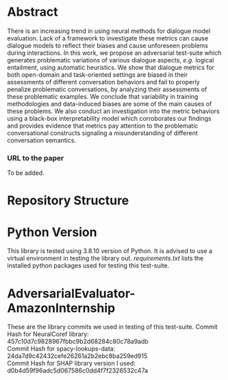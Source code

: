 # Abstract

There is an increasing trend in using neural methods for dialogue model evaluation. Lack of a framework to investigate these metrics can cause dialogue models to reflect their biases and cause unforeseen problems during interactions. In this work, we propose an adversarial test-suite which generates problematic variations of various dialogue aspects, _e.g._ logical entailment, using automatic heuristics. We show that dialogue metrics for both open-domain and task-oriented settings are biased in their assessments of different conversation behaviors and fail to properly penalize problematic conversations, by analyzing their assessments of these problematic examples. We conclude that variability in training methodologies and data-induced biases are some of the main causes of these problems. We also conduct an investigation into the metric behaviors using a black-box interpretability model which corroborates our findings and provides evidence that metrics pay attention to the problematic conversational constructs signaling a misunderstanding of different conversation semantics.

### URL to the paper

To be added.

# Repository Structure

# Python Version

This library is tested using 3.8.10 version of Python.
It is advised to use a virtual environment in testing the library out. _requirements.txt_ lists the installed python packages used for testing this test-suite.

# AdversarialEvaluator-AmazonInternship

These are the library commits we used in testing of this test-suite.
Commit Hash for NeuralCoref library: 457c10d7c9828967fbbc9b2d68284c80c78a9adb  
Commit Hash for spacy-lookups-data: 24da7d9c42432cefe26261a2b2ebc8ba259ed915  
Commit Hash for SHAP library version I used: d0b4d59f96adc5d067586c0dd4f7f2326532c47a  
